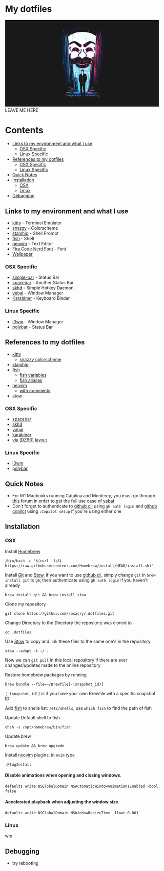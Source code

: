 # My dotfiles
![screenshot](wallpaper/mr_robot_5k.jpeg)
LEAVE ME HERE

# Contents
- [Links to my environment and what I use](#links-to-my-environment-and-what-I-use)
  - [OSX Specific](#osx-specific)
  - [Linux Specific](#linux-specific)
- [References to my dotfiles](#references-to-my-dotfiles)
  - [OSX Specific](#osx-specific)
  - [Linux Specific](#linux-specific)
- [Quick Notes](#quick-notes)
- [Installation](#installation)
  - [OSX](#osx)
  - [Linux](#linux)
- [Debugging](#debugging)

## Links to my environment and what I use
* [kitty](https://github.com/kovidgoyal/kitty/) - Terminal Emulator
* [snazzy](https://github.com/connorholyday/kitty-snazzy) - Colorscheme
* [starship](https://starship.rs/) - Shell Prompt
* [fish](https://fishshell.com/) - Shell
* [neovim](https://neovim.io/) - Text Editor
* [Fira Code Nerd Font](https://github.com/ryanoasis/nerd-fonts/tree/master/patched-fonts/FiraCode) - Font
* [Wallpaper](wallpaper/mr_robot_5k.jpeg)

### OSX Specific
* [simple-bar](https://simple-bar.com/en/) - Status Bar
* [spacebar](https://github.com/cmacrae/spacebar/) - Another Status Bar
* [skhd](https://github.com/koekeishiya/skhd/) - Simple Hotkey Daemon
* [yabai](https://github.com/xorpse/yabai/) - Window Manager
* [Karabiner](https://karabiner-elements.pqrs.org/) - Keyboard Binder

### Linux Specific
* [i3wm](https://i3wm.org/) - Window Manager
* [polybar](https://github.com/polybar/polybar) - Status Bar

## References to my dotfiles
* [kitty](https://github.com/rosacry/.dotfiles/blob/master/.config/kitty/kitty.conf)
  * [snazzy colorscheme](https://github.com/rosacry/.dotfiles/blob/master/.config/kitty/snazzy.conf)
* [starship](https://github.com/rosacry/.dotfiles/blob/master/.config/starship.toml)
* [fish](https://github.com/rosacry/.dotfiles/blob/master/.config/fish/config.fish)
  * [fish variables](https://github.com/rosacry/.dotfiles/blob/master/.config/fish/fish_variables)
  * [fish aliases](https://github.com/rosacry/.dotfiles/blob/master/.config/fish/alias.fish)
* [neovim](https://github.com/rosacry/.dotfiles/blob/master/.config/fish/alias.fish)
  * [with comments](https://github.com/rosacry/.dotfiles/blob/master/.config/nvim/initWithComments.vim)
* [stow](https://github.com/rosacry/.dotfiles/blob/master/.stowrc)

### OSX Specific
* [spacebar](https://github.com/rosacry/.dotfiles/blob/master/.config/spacebar/spacebarrc)
* [skhd](https://github.com/rosacry/.dotfiles/blob/master/.skhdrc)
* [yabai](https://github.com/rosacry/.dotfiles/blob/master/.yabairc)
* [karabiner](https://github.com/rosacry/.dotfiles/blob/master/karabiner.json)
* [via (DZ60) layout](https://github.com/rosacry/.dotfiles/blob/master/dz60rgb_v2.json)

### Linux Specific
* [i3wm]()
* [polybar]()

## Quick Notes
*  For M1 Macbooks running Catalina and Monterey, you must go through [this](https://github.com/koekeishiya/yabai/issues/1054) forum
 in order to get the full use case of [yabai](https://github.com/xorpse/yabai/)
* Don't forget to authenticate to [github cli](https://cli.github.com/) using `gh auth login` and [github copilot](https://copilot.github.com/) using `:Copilot setup` if you're using either one


## Installation

### OSX
Install [Homebrew](https://brew.sh/)
```
/bin/bash -c "$(curl -fsSL https://raw.githubusercontent.com/Homebrew/install/HEAD/install.sh)"
```
Install [Git](https://git-scm.com/) and [Stow](https://www.gnu.org/software/stow/manual/stow.html), if you want to use [github cli](https://cli.github.com/), simply change `git` in `brew install git` to `gh`, then authenticate using `gh auth login` if you haven't already
```
brew install git && brew install stow
```
Clone my repository
```
git clone https://github.com/rosacry/.dotfiles.git
```
Change Directory to the Directory the repository was cloned to
```
cd .dotfiles
```
Use [Stow](https://www.gnu.org/software/stow/manual/stow.html) to copy and link these files to the same one's in the repository
```
stow --adopt -t ~/ .
```
Now we can `git pull` in this local repository if there are ever changes/updates made to the online repository

Restore homebrew packages by running
```
brew bundle --file=~/Brewfile[-(snapshot_id)]
```
`[-(snapshot_id)]` is if you have your own Brewfile with a specific snapshot ID

Add [fish](https://fishshell.com/) to shells list: `/etc/shells`, use `which fish` to find the path of fish

Update Default shell to fish
```
chsh -s /opt/homebrew/bin/fish
```
Update brew
```
brew update && brew upgrade
```
Install [neovim](https://neovim.io/) plugins, in `nvim` type
```
:PlugInstall
```
#### Disable animations when opening and closing windows.
```
defaults write NSGlobalDomain NSAutomaticWindowAnimationsEnabled -bool false
```

#### Accelerated playback when adjusting the window size.
```
defaults write NSGlobalDomain NSWindowResizeTime -float 0.001
```

### Linux
wip

## Debugging
* try rebooting
